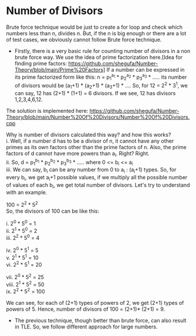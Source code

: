 # Number of Divisors

Brute force technique would be just to create a for loop and check which numbers less than n, divides n. But, if the n is big enough or there are a lot of test cases, we obviously cannot follow Brute force technique.

* Firstly, there is a very basic rule for counting number of divisors in a non brute force way. We use the idea of prime factorization here.[Idea for finding prime factors: https://github.com/shegufa/Number-Theory/blob/main/Prime%20Factors]
If a number can be expressed in its prime factorized form like this:
n = p<sub>1</sub><sup>a<sub>1</sub></sup> * p<sub>2</sub><sup>a<sub>2</sub></sup> * p<sub>3</sub><sup>a<sub>3</sub></sup> * .....
its number of divisors would be (a<sub>1</sub>+1) * (a<sub>2</sub>+1) * (a<sub>3</sub>+1) * ....
So, for 12 = 2<sup>2</sup> * 3<sup>1</sup>, we can say, 12 has (2+1) * (1+1) = 6 divisors.
If we see, 12 has divisors 1,2,3,4,6,12.

The solution is implemented here:  https://github.com/shegufa/Number-Theory/blob/main/Number%20Of%20Divisors/Number%20Of%20Divisors.cpp

Why is number of divisors calculated this way? and how this works? <br>
 i. Well, if a number d has to be a divisor of n, it cannot have any other primes as its own factors other than the prime factors of n. Also, the prime factors of d cannot have more powers than a<sub>i</sub>. Right? Right. <br>
 ii. So, d =  p<sub>1</sub><sup>b<sub>1</sub></sup> * p<sub>2</sub><sup>b<sub>2</sub></sup> * p<sub>3</sub><sup>b<sub>3</sub></sup> * .....  where 0 <= b<sub>i</sub> <= a<sub>i</sub> <br>
 iii. We can say, b<sub>i</sub> can be any number from 0 to a<sub>i</sub> : (a<sub>i</sub>+1) types. So, for every b<sub>i</sub>, we get a<sub>i</sub>+1 possible values, if we multiply all the possible number of values of each b<sub>i</sub>, we get total number of divisors. Let's try to understand with an example. <br>
 
 100 = 2<sup>2</sup> * 5<sup>2</sup> <br>
 So, the divisors of 100 can be like this: <br>
 
 i. 2<sup>0</sup> * 5<sup>0</sup> = 1 <br>
 ii. 2<sup>1</sup> * 5<sup>0</sup>  = 2 <br>
 iii. 2<sup>2</sup> * 5<sup>0</sup>  = 4 <br>
 
 iv. 2<sup>0</sup> * 5<sup>1</sup> = 5 <br>
 v. 2<sup>1</sup> * 5<sup>1</sup>  = 10 <br>
 vi. 2<sup>2</sup> * 5<sup>1</sup>  = 20 <br>
 
 vii. 2<sup>0</sup> * 5<sup>2</sup> = 25 <br>
 viii. 2<sup>1</sup> * 5<sup>2</sup>  = 50 <br>
 ix. 2<sup>2</sup> * 5<sup>2</sup>  = 100 <br>
 
 We can see, for each of (2+1) types of powers of 2, we get (2+1) types of powers of 5. Hence, number of divisors of 100 = (2+1)* (2+1) = 9.
 
* The previous technique, though better than brute force, can also result in TLE. So, we follow different approach for large numbers.
